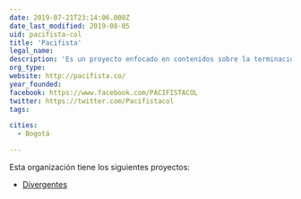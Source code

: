 ```yaml
---
date: 2019-07-21T23:14:06.000Z
date_last_modified: 2019-08-05
uid: pacifista-col
title: 'Pacifista'
legal_name: 
description: 'Es un proyecto enfocado en contenidos sobre la terminación del conflicto armado y la construcción de paz en Colombia'
org_type: 
website: http://pacifista.co/
year_founded: 
facebook: https://www.facebook.com/PACIFISTACOL
twitter: https://twitter.com/Pacifistacol
tags:

cities: 
  - Bogotá

---
```


Esta organización tiene los siguientes proyectos:

- [Divergentes](/proyectos/divergentes)
